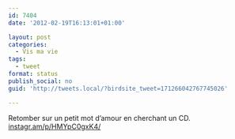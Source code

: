 ```yaml
---
id: 7404
date: '2012-02-19T16:13:01+01:00'

layout: post
categories:
  - Vis ma vie
tags:
  - tweet
format: status
publish_social: no
guid: 'http://tweets.local/?birdsite_tweet=171266042767745026'

---
```


Retomber sur un petit mot d’amour en cherchant un CD. [instagr.am/p/HMYpC0gxK4/](http://instagr.am/p/HMYpC0gxK4/)